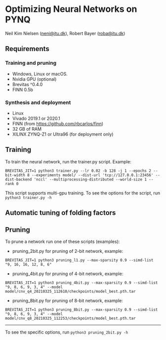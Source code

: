 # Optimizing Neural Networks on PYNQ
Neil Kim Nielsen (neni@itu.dk), Robert Bayer (roba@itu.dk)

## Requirements
### Training and pruning
- Windows, Linux or macOS.
- Nvidia GPU (optional)
- Brevitas ^0.4.0
- FINN 0.5b

### Synthesis and deployment
- Linux
- Vivado 2019.1 or 2020.1
- FINN (from https://github.com/rbcarlos/finn)
- 32 GB of RAM
- XILINX ZYNQ-Z1 or Ultra96 (for deployment only)

## Training
To train the neural network, run the trainer.py script. Example:
```
BREVITAS_JIT=1 python3 trainer.py --lr 0.02 -b 128 -j 1 --epochs 2 --bit-width 8 --experiments model/ --dist-url 'tcp://127.0.0.1:23456' --dist-backend 'nccl' --multiprocessing-distributed --world-size 1 --rank 0
```
This script supports multi-gpu training. 
To see the options for the script, run ```python3 trainer.py -h```

## Automatic tuning of folding factors

## Pruning
To prune a network run one of these scripts (examples):
- pruning_2bit.py for pruning of 2-bit network, example:
```
BREVITAS_JIT=1 python3 pruning_l1.py --max-sparsity 0.9 --simd-list "9, 16, 16, 12, 8, 6"
```
- pruning_4bit.py for pruning of 4-bit network, example:
```
BREVITAS_JIT=1 python3 pruning_4bit.py --max-sparsity 0.9 --simd-list "9, 8, 6, 9, 3, 4" --model model/cnv_q4_20210325_112610/checkpoints/model_best.pth.tar
``` 
- pruning_8bit.py for pruning of 8-bit network, example:
```
BREVITAS_JIT=1 python3 pruning_8bit.py --max-sparsity 0.9 --simd-list "9, 8, 6, 9, 3, 4" --model model/cnv_q8_20210325_112253/checkpoints/model_best.pth.tar
```
___
To see the specific options, run ```python3 pruning_2bit.py -h```
